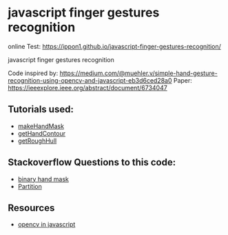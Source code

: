 # javascript finger gestures recognition 
 online Test: https://ippon1.github.io/javascript-finger-gestures-recognition/
 
 javascript finger gestures recognition 

 Code inspired by: https://medium.com/@muehler.v/simple-hand-gesture-recognition-using-opencv-and-javascript-eb3d6ced28a0
 Paper: https://ieeexplore.ieee.org/abstract/document/6734047


## Tutorials used:
* [makeHandMask](https://docs.opencv.org/3.4/d8/d1c/tutorial_js_contours_more_functions.html)
* [getHandContour](https://docs.opencv.org/master/d5/daa/tutorial_js_contours_begin.html)
* [getRoughHull](https://docs.opencv.org/3.4/db/d64/tutorial_js_colorspaces.html)

## Stackoverflow Questions to this code:
* [binary hand mask](https://stackoverflow.com/questions/60818266/how-to-create-a-binary-hand-mask-in-web-browser-open-cv)
* [Partition](https://stackoverflow.com/questions/61508007/reducing-the-number-of-defects-of-the-convex-hull-of-finger-recognition-with-ope)

## Resources
* [opencv in javascript](https://docs.opencv.org/3.4/d0/d84/tutorial_js_usage.html)
